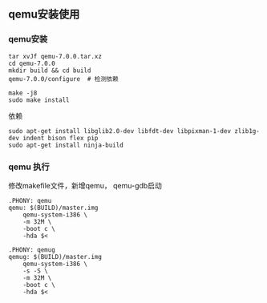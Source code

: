 ## qemu安装使用

### qemu安装

```
tar xvJf qemu-7.0.0.tar.xz
cd qemu-7.0.0
mkdir build && cd build
qemu-7.0.0/configure  # 检测依赖

make -j8
sudo make install

```

依赖
```
sudo apt-get install libglib2.0-dev libfdt-dev libpixman-1-dev zlib1g-dev indent bison flex pip
sudo apt-get install ninja-build
```


### qemu 执行

修改makefile文件，新增qemu， qemu-gdb启动
```
.PHONY: qemu
qemu: $(BUILD)/master.img
	qemu-system-i386 \
	-m 32M \
	-boot c \
	-hda $<

.PHONY: qemug
qemug: $(BUILD)/master.img
	qemu-system-i386 \
	-s -S \
	-m 32M \
	-boot c \
	-hda $<
```